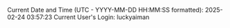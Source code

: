 Current Date and Time (UTC - YYYY-MM-DD HH:MM:SS formatted): 2025-02-24 03:57:23
Current User's Login: luckyaiman
